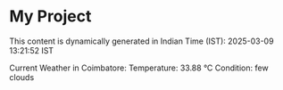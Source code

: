 # My Project

This content is dynamically generated in Indian Time (IST): 2025-03-09 13:21:52 IST


Current Weather in Coimbatore:
Temperature: 33.88 °C
Condition: few clouds
